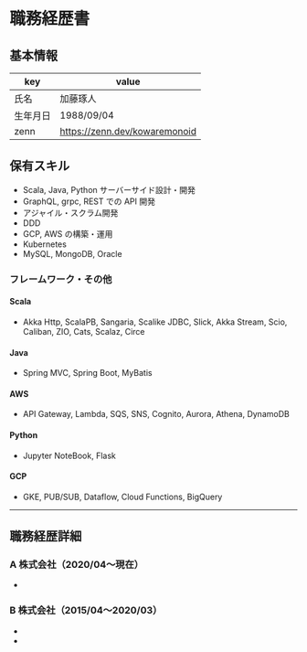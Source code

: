 # 職務経歴書

## 基本情報

| key      | value                         |
| -------- | ----------------------------- |
| 氏名     | 加藤琢人                      |
| 生年月日 | 1988/09/04                    |
| zenn     | https://zenn.dev/kowaremonoid |

## 保有スキル

- Scala, Java, Python サーバーサイド設計・開発
- GraphQL, grpc, REST での API 開発
- アジャイル・スクラム開発
- DDD
- GCP, AWS の構築・運用
- Kubernetes
- MySQL, MongoDB, Oracle

### フレームワーク・その他

#### Scala

- Akka Http, ScalaPB, Sangaria, Scalike JDBC, Slick, Akka Stream, Scio, Caliban, ZIO, Cats, Scalaz, Circe

#### Java

- Spring MVC, Spring Boot, MyBatis

#### AWS

- API Gateway, Lambda, SQS, SNS, Cognito, Aurora, Athena, DynamoDB

#### Python

- Jupyter NoteBook, Flask

#### GCP

- GKE, PUB/SUB, Dataflow, Cloud Functions, BigQuery

---

## 職務経歴詳細

### A 株式会社（2020/04〜現在）

-

### B 株式会社（2015/04〜2020/03）

-

-
